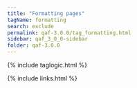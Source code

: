 ```yaml
---
title: "Formatting pages"
tagName: formatting
search: exclude
permalink: qaf-3.0.0/tag_formatting.html
sidebar: qaf_3_0_0-sidebar
folder: qaf-3.0.0
---
```

{% include taglogic.html %}

{% include links.html %}
